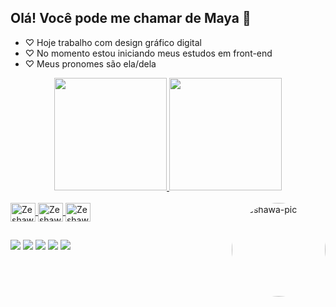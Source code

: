 ## Olá! Você pode me chamar de Maya 🐇

- ♡ Hoje trabalho com design gráfico digital
- ♡ No momento estou iniciando meus estudos em front-end
- ♡ Meus pronomes são ela/dela

<div align="center">
  <a href="https://github.com/zeshawa">
  <img height="180em" src="https://github-readme-stats.vercel.app/api?username=zeshawa&show_icons=true&theme=panda&include_all_commits=true&count_private=true"/>
  <img height="180em" src="https://github-readme-stats.vercel.app/api/top-langs/?username=zeshawa&layout=compact&langs_count=7&theme=panda"/>
</div>
  <div style="display: inline_block"><br>
  <img align="center" alt="Zeshawa-Css" height="30" width="40" src="https://cdn.jsdelivr.net/gh/devicons/devicon/icons/css3/css3-original.svg">
  <img align="center" alt="Zeshawa-Html" height="30" width="40" src="https://cdn.jsdelivr.net/gh/devicons/devicon/icons/html5/html5-original.svg">
  <img align="center" alt="Zeshawa-Js" height="30" width="40" src="https://cdn.jsdelivr.net/gh/devicons/devicon/icons/javascript/javascript-original.svg">
    
  <img align="right" alt="Zeshawa-pic" height="150" style="border-radius:100px;" src="https://cdn.discordapp.com/attachments/934848776340914337/935979715758551080/ezgif.com-gif-maker.gif">
</div>
  
  ##
 
  <div> 
  <a href="https://instagram.com/sigazeshawa" target="_blank"><img src="https://img.shields.io/badge/Instagram-E4405F?style=for-the-badge&logo=instagram&logoColor=white" target="_blank"></a>
 	<a href="https://www.twitch.tv/zeshawa" target="_blank"><img src="https://img.shields.io/badge/Twitch-9146FF?style=for-the-badge&logo=twitch&logoColor=white" target="_blank"></a>
  <a href = "mailto:zeshawa@gmail.com"><img src="https://img.shields.io/badge/Gmail-D14836?style=for-the-badge&logo=gmail&logoColor=white" target="_blank"></a>
  <a href="https://www.linkedin.com/in/zeshawa" target="_blank"><img src="https://img.shields.io/badge/LinkedIn-0077B5?style=for-the-badge&logo=linkedin&logoColor=white" target="_blank"></a>
   <a href="https://www.behance.net/zeshawa" target="_blank"><img src="https://img.shields.io/badge/Behance-0054F7?style=for-the-badge&logo=behance&logoColor=white" target="_blank"></a> 
  
</div>
  
  
